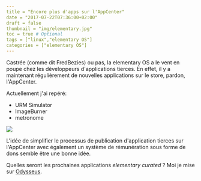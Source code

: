 ```yaml
---
title = "Encore plus d'apps sur l'AppCenter"
date = "2017-07-22T07:36:00+02:00"
draft = false
thumbnail = "img/elementary.jpg"
toc = true # Optional
tags = ["linux","elementary OS"]
categories = ["elementary OS"]
---
```


Castrée (comme dit FredBezies) ou pas, la elementary OS a le vent en poupe chez les développeurs d'applications tierces. En effet, il y a maintenant régulièrement de nouvelles applications sur le store, pardon, l'AppCenter. 

Actuellement j'ai repéré:

* URM Simulator
* ImageBurner
* metronome

<img src="../../img/appselementary.jpeg">

L'idée de simplifier le processus de publication d'application tierces sur l'AppCenter avec également un système de rémunération sous forme de dons semble être une bonne idée.

Quelles seront les prochaines applications *elementary curated* ? Moi je mise sur [Odysseus](https://github.com/alcinnz/Odysseus). 
